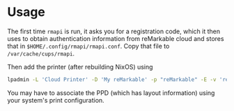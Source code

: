 # Usage

The first time `rmapi` is run, it asks you for a registration code, which it then uses to obtain authentication information from reMarkable cloud and stores that in `$HOME/.config/rmapi/rmapi.conf`. Copy that file to `/var/cache/cups/rmapi`.

Then add the printer (after rebuilding NixOS) using

```bash
lpadmin -L 'Cloud Printer' -D 'My reMarkable' -p "reMarkable" -E -v 'remarkable:/Print'
```

You may have to associate the PPD (which has layout information) using your system's print configuration.